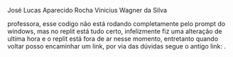 José Lucas Aparecido Rocha
Vinicius Wagner da Silva

professora, esse codigo não está rodando completamente pelo prompt do windows, mas no replit está tudo certo, infelizmente fiz uma alteração de ultima hora e o replit está fora de ar nesse momento, entretanto quando voltar posso encaminhar um link, por via das dúvidas segue o antigo link: .